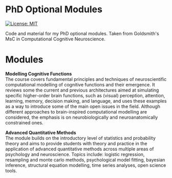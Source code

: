 
# PhD Optional Modules
[![License: MIT](https://img.shields.io/badge/License-MIT-yellow.svg)](https://opensource.org/licenses/MIT)  
  
Code and material for my PhD optional modules. Taken from Goldsmith's MsC in Computational Cognitive Neuroscience.

# Modules

**Modelling Cognitive Functions**  
The course covers fundamental principles and techniques of neuroscientific computational modelling of cognitive functions and their emergence. It reviews some the current and previous architectures aimed at simulating specific higher-order brain functions, such as (visual) perception, attention, learning, memory, decision making, and language, and uses these examples as a way to introduce some of the main open issues in the field. Although different approaches to brain-inspired computational modelling are considered, the emphasis is on neurobiologically and neuroanatomically constrained ones.  
  
**Advanced Quantitative Methods**  
The module builds on the introductory level of statistics and probability theory and aims to provide students with theory and practice in the application of advanced quantitative methods across multiple areas of psychology and neuroscience. Topics include: logistic regression, resampling and monte carlo methods, psychological model fitting, bayesian inference, structural equation modelling, time series analyses, open science tools.
